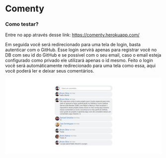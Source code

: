 # Comenty

### Como testar?

Entre no app através desse link:
https://comenty.herokuapp.com/

Em seguida você será redirecionado para uma tela de login, basta autenticar com o GitHub.
Esse login servirá apenas para registrar você no DB com seu id do GitHub e se possivel com o seu email, caso o email esteja configurado como privado ele utilizará apenas o id mesmo.
Feito o login você será automáticamente redirecionado para uma tela como essa, aqui você poderá ler e deixar seus comentários.

![Preview](https://raw.githubusercontent.com/BrunoS3D/Comenty/master/screenshot.png)
